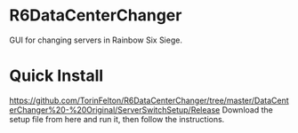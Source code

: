 # R6DataCenterChanger
GUI for changing servers in Rainbow Six Siege.


# Quick Install
https://github.com/TorinFelton/R6DataCenterChanger/tree/master/DataCenterChanger%20-%20Original/ServerSwitchSetup/Release
Download the setup file from here and run it, then follow the instructions.
